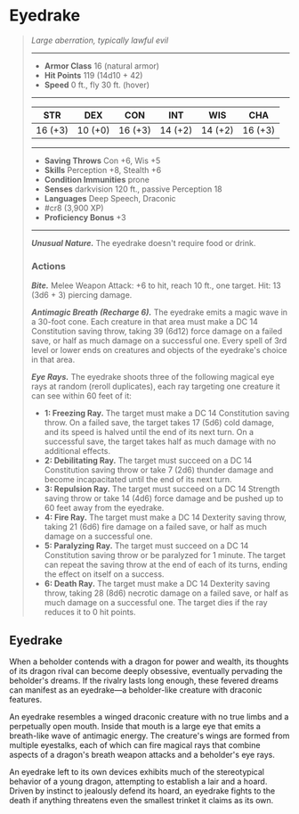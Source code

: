 # Eyedrake
>*Large aberration, typically lawful evil*
>___
>- **Armor Class** 16 (natural armor)
>- **Hit Points** 119 (14d10 + 42)
>- **Speed** 0 ft., fly 30 ft. (hover)
>___
>|STR|DEX|CON|INT|WIS|CHA|
>|:---:|:---:|:---:|:---:|:---:|:---:|
>|16 (+3)|10 (+0)|16 (+3)|14 (+2)|14 (+2)|16 (+3)|
>___
>- **Saving Throws** Con +6, Wis +5
>- **Skills** Perception +8, Stealth +6
>- **Condition Immunities** prone
>- **Senses** darkvision 120 ft., passive Perception 18
>- **Languages** Deep Speech, Draconic
>- #cr8 (3,900 XP)
>- **Proficiency Bonus** +3
>___
>***Unusual Nature.*** The eyedrake doesn't require food or drink.  
>
>### Actions
>***Bite.*** Melee Weapon Attack: +6 to hit, reach 10 ft., one target. Hit: 13 (3d6 + 3) piercing damage.  
>
>***Antimagic Breath (Recharge 6).*** The eyedrake emits a magic wave in a 30-foot cone. Each creature in that area must make a DC 14 Constitution saving throw, taking 39 (6d12) force damage on a failed save, or half as much damage on a successful one. Every spell of 3rd level or lower ends on creatures and objects of the eyedrake's choice in that area.  
>
>***Eye Rays.*** The eyedrake shoots three of the following magical eye rays at random (reroll duplicates), each ray targeting one creature it can see within 60 feet of it:  
>- **1: Freezing Ray.** The target must make a DC 14 Constitution saving throw. On a failed save, the target takes 17 (5d6) cold damage, and its speed is halved until the end of its next turn. On a successful save, the target takes half as much damage with no additional effects.
>- **2: Debilitating Ray.** The target must succeed on a DC 14 Constitution saving throw or take 7 (2d6) thunder damage and become incapacitated until the end of its next turn.
>- **3: Repulsion Ray.** The target must succeed on a DC 14 Strength saving throw or take 14 (4d6) force damage and be pushed up to 60 feet away from the eyedrake.
>- **4: Fire Ray.** The target must make a DC 14 Dexterity saving throw, taking 21 (6d6) fire damage on a failed save, or half as much damage on a successful one.
>- **5: Paralyzing Ray.** The target must succeed on a DC 14 Constitution saving throw or be paralyzed for 1 minute. The target can repeat the saving throw at the end of each of its turns, ending the effect on itself on a success.
>- **6: Death Ray.** The target must make a DC 14 Dexterity saving throw, taking 28 (8d6) necrotic damage on a failed save, or half as much damage on a successful one. The target dies if the ray reduces it to 0 hit points.

## Eyedrake

When a beholder contends with a dragon for power and wealth, its thoughts of its dragon rival can become deeply obsessive, eventually pervading the beholder's dreams. If the rivalry lasts long enough, these fevered dreams can manifest as an eyedrake—a beholder-like creature with draconic features.

An eyedrake resembles a winged draconic creature with no true limbs and a perpetually open mouth. Inside that mouth is a large eye that emits a breath-like wave of antimagic energy. The creature's wings are formed from multiple eyestalks, each of which can fire magical rays that combine aspects of a dragon's breath weapon attacks and a beholder's eye rays.

An eyedrake left to its own devices exhibits much of the stereotypical behavior of a young dragon, attempting to establish a lair and a hoard. Driven by instinct to jealously defend its hoard, an eyedrake fights to the death if anything threatens even the smallest trinket it claims as its own.